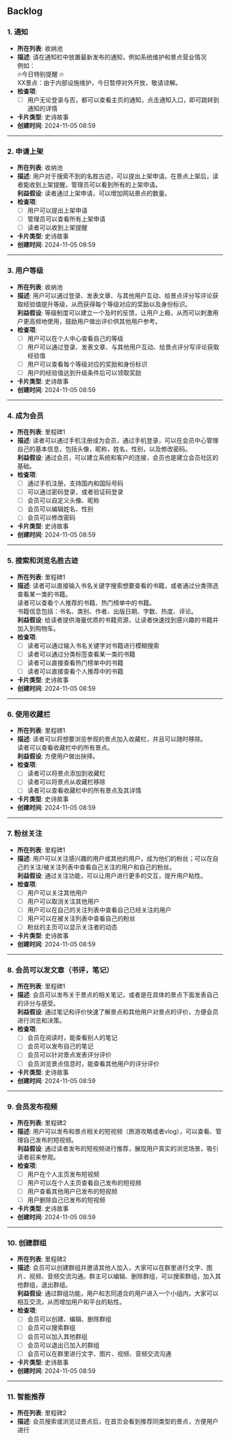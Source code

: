 ## Backlog

### 1. **通知**
- **所在列表**: 收纳池
- **描述**: 请在通知栏中放置最新发布的通知，例如系统维护和景点营业情况  
  例如：  
  🔥今日特别提醒 🔥  
  XX景点：由于内部设施维护，今日暂停对外开放，敬请谅解。
- **检查项**:
  - [ ] 用户无论登录与否，都可以查看主页的通知，点击通知入口，即可跳转到通知的详情
- **卡片类型**: 史诗故事
- **创建时间**: 2024-11-05 08:59

---

### 2. **申请上架**
- **所在列表**: 收纳池
- **描述**: 用户对于搜索不到的名胜古迹，可以提出上架申请。在景点上架后，读者能收到上架提醒。管理员可以看到所有的上架申请。  
  **利益假设**: 读者通过上架申请，可以增加网站景点的数量。
- **检查项**:
  - [ ] 用户可以提出上架申请
  - [ ] 管理员可以查看所有上架申请
  - [ ] 读者可以收到上架提醒
- **卡片类型**: 史诗故事
- **创建时间**: 2024-11-05 08:59

---

### 3. **用户等级**
- **所在列表**: 收纳池
- **描述**: 用户可以通过登录、发表文章、与其他用户互动、给景点评分写评论获取经验值提升等级，从而获得每个等级对应的奖励以及身份标识。  
  **利益假设**: 等级制度可以建立一个及时的反馈，让用户上瘾，从而可以刺激用户更高频地使用，鼓励用户做出评价供其他用户参考。
- **检查项**:
  - [ ] 用户可以在个人中心查看自己的等级
  - [ ] 用户可以通过登录、发表文章、与其他用户互动、给景点评分写评论获取经验值
  - [ ] 用户可以查看每个等级对应的奖励和身份标识
  - [ ] 用户的经验值达到升级条件后可以领取奖励
- **卡片类型**: 史诗故事
- **创建时间**: 2024-11-05 08:59

---

### 4. **成为会员**
- **所在列表**: 里程碑1
- **描述**: 读者可以通过手机注册成为会员，通过手机登录，可以在会员中心管理自己的基本信息，包括头像，昵称，姓名，性别，以及修改密码。  
  **利益假设**: 通过会员，可以建立系统和客户的连接，会员也是建立会员社区的基础。
- **检查项**:
  - [ ] 通过手机注册，支持国内和国际号码
  - [ ] 可以通过密码登录，或者验证码登录
  - [ ] 会员可以自定义头像、昵称
  - [ ] 会员可以编辑姓名、性别
  - [ ] 会员可以修改密码
- **卡片类型**: 史诗故事
- **创建时间**: 2024-11-05 08:59

---

### 5. **搜索和浏览名胜古迹**
- **所在列表**: 里程碑1
- **描述**: 读者可以直接输入书名关键字搜索想要查看的书籍，或者通过分类筛选查看某一类的书籍。  
  读者可以查看个人推荐的书籍、热门榜单中的书籍。  
  书籍信息包括：书名、类别、作者、出版日期、字数、热度、评论。  
  **利益假设**: 给读者提供海量优质的书籍资源，让读者快速找到感兴趣的书籍并加入到购物车。
- **检查项**:
  - [ ] 读者可以通过输入书名关键字对书籍进行模糊搜索
  - [ ] 读者可以通过分类标签查看某一类的书籍
  - [ ] 读者可以直接查看热门榜单中的书籍
  - [ ] 读者可以直接查看个人推荐中的书籍
- **卡片类型**: 史诗故事
- **创建时间**: 2024-11-05 08:59

---

### 6. **使用收藏栏**
- **所在列表**: 里程碑1
- **描述**: 读者可以将想要浏览参观的景点加入收藏栏，并且可以随时移除。  
  读者可以查看收藏栏中的所有景点。  
  **利益假设**: 方便用户做出抉择。
- **检查项**:
  - [ ] 读者可以将景点添加到收藏栏
  - [ ] 读者可以将景点从收藏栏移除
  - [ ] 读者可以查看收藏栏中的所有景点及其详情
- **卡片类型**: 史诗故事
- **创建时间**: 2024-11-05 08:59

---

### 7. **粉丝关注**
- **所在列表**: 里程碑1
- **描述**: 用户可以关注感兴趣的用户或其他的用户，成为他们的粉丝；可以在自己的关注/被关注列表中查看自己关注的用户和自己的粉丝。  
  **利益假设**: 通过关注功能，可以让用户进行更多的交互，提升用户粘性。
- **检查项**:
  - [ ] 用户可以关注其他用户
  - [ ] 用户可以取消关注其他用户
  - [ ] 用户可以在自己的关注列表中查看自己已经关注的用户
  - [ ] 用户可以在被关注列表中查看自己的粉丝
  - [ ] 粉丝的主页可以显示关注者的动态
- **卡片类型**: 史诗故事
- **创建时间**: 2024-11-05 08:59

---

### 8. **会员可以发文章（书评，笔记）**
- **所在列表**: 里程碑1
- **描述**: 会员可以发布关于景点的相关笔记，或者是在具体的景点下面发表自己的评分与感受。  
  **利益假设**: 通过笔记和评价快速了解景点和其他用户对景点的评价，方便会员进行浏览和决策。
- **检查项**:
  - [ ] 会员在阅读时，能查看别人的笔记
  - [ ] 会员可以发布自己的笔记
  - [ ] 会员可以针对景点发表评分评价
  - [ ] 会员浏览景点信息时，能查看其他用户的评分评价
- **卡片类型**: 史诗故事
- **创建时间**: 2024-11-05 08:59

---

### 9. **会员发布视频**
- **所在列表**: 里程碑2
- **描述**: 用户可以发布和景点相关的短视频（旅游攻略或者vlog），可以查看、管理自己发布的短视频。  
  **利益假设**: 通过读者发布的短视频进行推荐，展现用户真实的浏览场景，吸引读者前来参观。
- **检查项**:
  - [ ] 用户在个人主页发布短视频
  - [ ] 用户可以在个人主页查看自己发布的短视频
  - [ ] 用户查看其他用户已发布的短视频
  - [ ] 用户删除自己已发布的短视频
- **卡片类型**: 史诗故事
- **创建时间**: 2024-11-05 08:59

---

### 10. **创建群组**
- **所在列表**: 里程碑2
- **描述**: 会员可以创建群组并邀请其他人加入，大家可以在群里进行文字、图片、视频、音频交流沟通。群主可以编辑、删除群组，可以搜索群组，加入其他群组，退出群组。  
  **利益假设**: 通过群组功能，用户和志同道合的用户进入一个小组内，大家可以相互交流，从而增加用户和平台的粘性。
- **检查项**:
  - [ ] 会员可以创建、编辑、删除群组
  - [ ] 会员可以搜索群组
  - [ ] 会员可以加入其他群组
  - [ ] 会员可以退出已加入的群组
  - [ ] 会员可以在群里进行文字、图片、视频、音频交流沟通
- **卡片类型**: 史诗故事
- **创建时间**: 2024-11-05 08:59

---

### 11. **智能推荐**
- **所在列表**: 里程碑2
- **描述**: 会员搜索或浏览过景点后，在首页会看到推荐同类型的景点，方便用户进行
